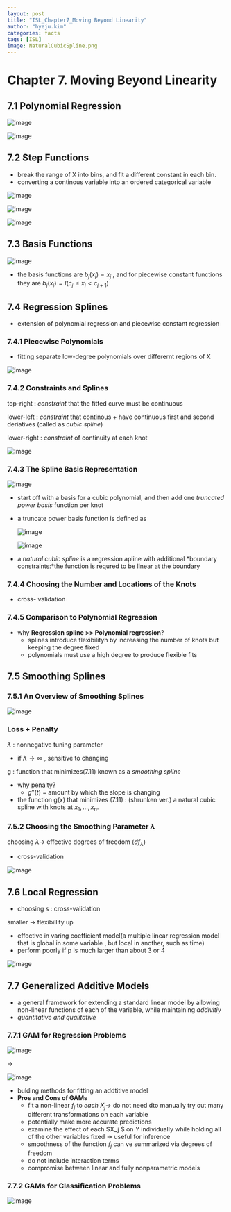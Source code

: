 ```yaml
---
layout: post
title: "ISL_Chapter7_Moving Beyond Linearity"
author: "hyeju.kim"
categories: facts
tags: [ISL]
image: NaturalCubicSpline.png
---
```


# Chapter 7. Moving Beyond Linearity 

## 7.1 Polynomial Regression

![image](https://user-images.githubusercontent.com/32008883/36198832-12110b16-11bb-11e8-8b29-6543b9062dfe.png)

![image](https://user-images.githubusercontent.com/32008883/36199018-a3d2d7e6-11bb-11e8-99d8-222919a060b2.png)



## 7.2 Step Functions

- break the range of X into bins, and fit a different constant in each bin. 
- converting a continous variable into an ordered categorical variable

![image](https://user-images.githubusercontent.com/32008883/36199055-c365c37a-11bb-11e8-9ae1-68b3149d21d4.png)

![image](https://user-images.githubusercontent.com/32008883/36199200-23165abe-11bc-11e8-99e0-8d3b9b3dc669.png)



![image](https://user-images.githubusercontent.com/32008883/36199106-e8dcbeba-11bb-11e8-9196-2a02263e2925.png)



## 7.3 Basis Functions

![image](https://user-images.githubusercontent.com/32008883/36199271-6a0c5b9e-11bc-11e8-8e40-f5443c708049.png)

- the basis functions are $b_j(x_i)=x_j$ , and for piecewise constant functions they are $b_j(x_i)=I(c_j ≤ x_i < c_{j+1})$  



## 7.4 Regression Splines

- extension of polynomial regression and piecewise constant regression

### 7.4.1 Piecewise Polynomials

- fitting separate low-degree polynomials over differernt regions of X

![image](https://user-images.githubusercontent.com/32008883/36199833-16e76b14-11be-11e8-9033-04ef678a24b3.png)

### 7.4.2 Constraints and Splines



top-right : *constraint* that the fitted curve must be continuous

lower-left :  *constraint* that continous + have continuous first and second deriatives (called as *cubic spline*)

lower-right : *constraint* of continuity at each knot

![image](https://user-images.githubusercontent.com/32008883/36200143-10e1bd0e-11bf-11e8-82f0-1eec82ee5efb.png)

### 7.4.3 The Spline Basis Representation

![image](https://user-images.githubusercontent.com/32008883/36200488-36857a54-11c0-11e8-98c1-943716ae612e.png)

- start off with a basis for a cubic polynomial, and then add one *truncated power basis* function per knot

- a truncate power basis function is defined as

  ![image](https://user-images.githubusercontent.com/32008883/36200573-800380cc-11c0-11e8-877c-b972da6c0d43.png)

  ![image](https://user-images.githubusercontent.com/32008883/36200631-aaaf17d2-11c0-11e8-99dc-36d457a8f847.png)

- a *natural cubic spline* is a regression apline with additional *boundary constraints:*the function is requred to be linear at the boundary

### 7.4.4 Choosing the Number and Locations of the Knots

- cross- validation



### 7.4.5 Comparison to Polynomial Regression

- why **Regression spline >> Polynomial regression**?
  - splines introduce flexibilityh by increasing the number of knots but keeping the degree fixed
  - polynomials must use a high degree to produce flexible fits



## 7.5 Smoothing Splines

### 7.5.1 An Overview of Smoothing Splines

![image](https://user-images.githubusercontent.com/32008883/36202931-0acfaef8-11c9-11e8-86eb-02b63bef505b.png)

### 						Loss + Penalty 

$\lambda$ : nonnegative tuning parameter

- if $\lambda \to \infty$ , sensitive to changing

g : function that minimizes(7.11) known as a *smoothing spline*

- why penalty? 
  - $g\prime\prime(t)$ = amount by which the slope is changing
- the function g(x) that minimizes (7.11)  : (shrunken ver.) a  natural cubic spline with knots at $x_1, ... , x_n$.



### 7.5.2 Choosing the Smoothing Parameter $\lambda$

choosing $\lambda \to$ effective degrees of freedom ($df_\lambda$)

- cross-validation

![image](https://user-images.githubusercontent.com/32008883/36203299-5e3760c6-11ca-11e8-8b72-55bd67a4f527.png)



## 7.6 Local Regression

- choosing $s$ : cross-validation

smaller -> flexibillity up

- effective in varing coefficient model(a multiple linear regression  model that is global in some variable , but local in another, such as time)
- perform poorly if p is much larger than about 3  or 4

![image](https://user-images.githubusercontent.com/32008883/36205024-a3c22f58-11d0-11e8-9d28-8e896b3aaf88.png)



## 7.7 Generalized Additive Models

- a general framework for extending a standard linear model by allowing non-linear functions of each of the variable, while maintaining *addivitiy*
- *quantitative and qualitative*



### 7.7.1 GAM for Regression Problems

![image](https://user-images.githubusercontent.com/32008883/36205081-d003932c-11d0-11e8-8910-6422c27726c1.png)

->

![image](https://user-images.githubusercontent.com/32008883/36205101-e167a414-11d0-11e8-93e0-3a1a1d6126a9.png)

- bulding methods for fitting an addtitive model
- **Pros and Cons of GAMs**
  - fit a non-linear $f_j$ to *each* $X_j \to$ do not need dto manually try out many different transformations on each variable
  - potentially make more accurate predictions 
  - examine the effect of each $X_j $ on $Y$ individually while holding all of the other variables fixed -> useful for inference
  - smoothness of the function $f_j$  can ve summarized via degrees of freedom
  - do not include interaction terms
  - compromise between linear and fully nonparametric models



### 7.7.2 GAMs for Classification Problems

![image](https://user-images.githubusercontent.com/32008883/36205606-a57349e8-11d2-11e8-97f7-c562be59ae4d.png)





